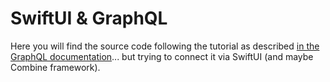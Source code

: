 # SwiftUI & GraphQL

Here you will find the source code following the tutorial as described [in the GraphQL documentation](https://www.apollographql.com/docs/ios/tutorial/tutorial-create-project/)... but trying to connect it via SwiftUI (and maybe Combine framework).
